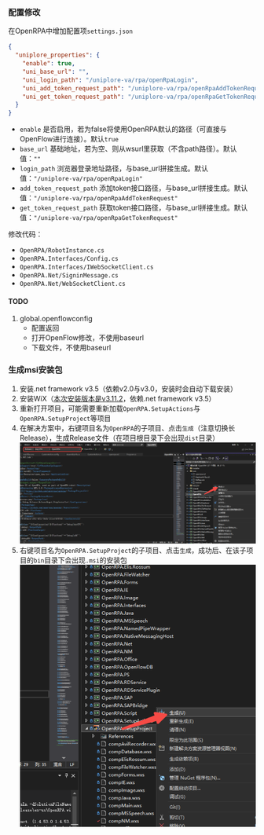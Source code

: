 ### 配置修改
在OpenRPA中增加配置项`settings.json`
```json
{
  "uniplore_properties": {
    "enable": true,
    "uni_base_url": "",
    "uni_login_path": "/uniplore-va/rpa/openRpaLogin",
    "uni_add_token_request_path": "/uniplore-va/rpa/openRpaAddTokenRequest",
    "uni_get_token_request_path": "/uniplore-va/rpa/openRpaGetTokenRequest"
  }
}
```
- `enable` 是否启用，若为false将使用OpenRPA默认的路径（可直接与OpenFlow进行连接）。默认`true`
- `base_url` 基础地址，若为空、则从wsurl里获取（不含path路径）。默认值：`""`
- `login_path` 浏览器登录地址路径，与base_url拼接生成。默认值：`"/uniplore-va/rpa/openRpaLogin"`
- `add_token_request_path` 添加token接口路径，与base_url拼接生成。默认值：`"/uniplore-va/rpa/openRpaAddTokenRequest"`
- `get_token_request_path` 获取token接口路径，与base_url拼接生成。默认值：`"/uniplore-va/rpa/openRpaGetTokenRequest"`

修改代码：
- `OpenRPA/RobotInstance.cs`
- `OpenRPA.Interfaces/Config.cs`
- `OpenRPA.Interfaces/IWebSocketClient.cs`
- `OpenRPA.Net/SigninMessage.cs`
- `OpenRPA.Net/WebSocketClient.cs`

#### TODO
1. global.openflowconfig
   - 配置返回
   - 打开OpenFlow修改，不使用baseurl
   - 下载文件，不使用baseurl

### 生成msi安装包
1. 安装.net framework v3.5（依赖v2.0与v3.0，安装时会自动下载安装）
2. 安装WiX（[本次安装版本是v3.11.2](https://wixtoolset.org/docs/wix3/)，依赖.net framework v3.5）
3. 重新打开项目，可能需要重新加载`OpenRPA.SetupActions`与`OpenRPA.SetupProject`等项目
4. 在解决方案中，右键项目名为`OpenRPA`的子项目、点击`生成`（注意切换长Release），生成Release文件（在项目根目录下会出现`dist`目录）
![alt 生成](./uniplore/build-openrpa.png)
5. 右键项目名为`OpenRPA.SetupProject`的子项目、点击`生成`，成功后、在该子项目的`bin`目录下会出现`.msi`的安装包
   ![alt 生成](./uniplore/build-installer.png)